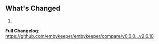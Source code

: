 ## What's Changed

1. 

**Full Changelog**: https://github.com/embykeeper/embykeeper/compare/v0.0.0...v2.6.10
